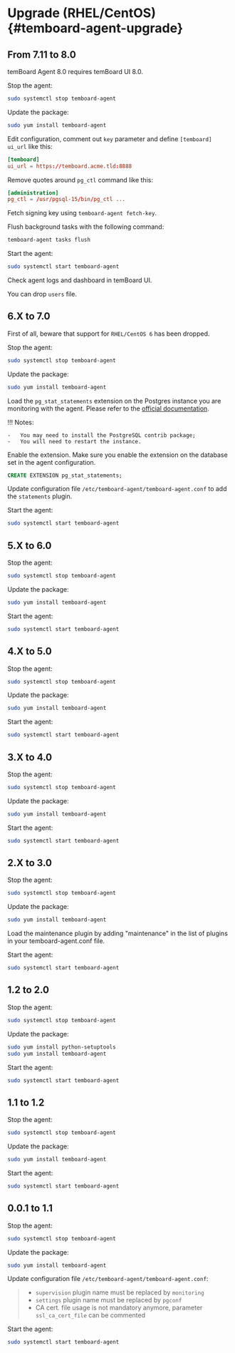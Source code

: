 # Upgrade (RHEL/CentOS) {#temboard-agent-upgrade}

## From 7.11 to 8.0

temBoard Agent 8.0 requires temBoard UI 8.0.

Stop the agent:

``` bash
sudo systemctl stop temboard-agent
```

Update the package:

``` bash
sudo yum install temboard-agent
```

Edit configuration, comment out `key` parameter and define `[temboard] ui_url`
like this:

``` conf
[temboard]
ui_url = https://temboard.acme.tld:8888
```

Remove quotes around `pg_ctl` command like this:
``` conf
[administration]
pg_ctl = /usr/pgsql-15/bin/pg_ctl ...
```

Fetch signing key using `temboard-agent fetch-key`.

Flush background tasks with the following command:

``` bash
temboard-agent tasks flush
```

Start the agent:

``` bash
sudo systemctl start temboard-agent
```

Check agent logs and dashboard in temBoard UI.

You can drop `users` file.


## 6.X to 7.0

First of all, beware that support for `RHEL/CentOS 6` has been dropped.

Stop the agent:

``` bash
sudo systemctl stop temboard-agent
```

Update the package:

``` bash
sudo yum install temboard-agent
```

Load the `pg_stat_statements` extension on the Postgres instance you are
monitoring with the agent. Please refer to the [official
documentation](https://www.postgresql.org/docs/current/pgstatstatements.html).

!!! Notes:

    -   You may need to install the PostgreSQL contrib package;
    -   You will need to restart the instance.

Enable the extension. Make sure you enable the extension on the database
set in the agent configuration.

``` SQL
CREATE EXTENSION pg_stat_statements;
```

Update configuration file `/etc/temboard-agent/temboard-agent.conf` to
add the `statements` plugin.

Start the agent:

``` bash
sudo systemctl start temboard-agent
```

## 5.X to 6.0

Stop the agent:

``` bash
sudo systemctl stop temboard-agent
```

Update the package:

``` bash
sudo yum install temboard-agent
```

Start the agent:

``` bash
sudo systemctl start temboard-agent
```

## 4.X to 5.0

Stop the agent:

``` bash
sudo systemctl stop temboard-agent
```

Update the package:

``` bash
sudo yum install temboard-agent
```

Start the agent:

``` bash
sudo systemctl start temboard-agent
```

## 3.X to 4.0

Stop the agent:

``` bash
sudo systemctl stop temboard-agent
```

Update the package:

``` bash
sudo yum install temboard-agent
```

Start the agent:

``` bash
sudo systemctl start temboard-agent
```

## 2.X to 3.0

Stop the agent:

``` bash
sudo systemctl stop temboard-agent
```

Update the package:

``` bash
sudo yum install temboard-agent
```

Load the maintenance plugin by adding \"maintenance\" in the list of
plugins in your temboard-agent.conf file.

Start the agent:

``` bash
sudo systemctl start temboard-agent
```

## 1.2 to 2.0

Stop the agent:

``` bash
sudo systemctl stop temboard-agent
```

Update the package:

``` bash
sudo yum install python-setuptools
sudo yum install temboard-agent
```

Start the agent:

``` bash
sudo systemctl start temboard-agent
```

## 1.1 to 1.2

Stop the agent:

``` bash
sudo systemctl stop temboard-agent
```

Update the package:

``` bash
sudo yum install temboard-agent
```

Start the agent:

``` bash
sudo systemctl start temboard-agent
```

## 0.0.1 to 1.1

Stop the agent:

``` bash
sudo systemctl stop temboard-agent
```

Update the package:

``` bash
sudo yum install temboard-agent
```

Update configuration file `/etc/temboard-agent/temboard-agent.conf`:

> -   `supervision` plugin name must be replaced by `monitoring`
> -   `settings` plugin name must be replaced by `pgconf`
> -   CA cert. file usage is not mandatory anymore, parameter
>     `ssl_ca_cert_file` can be commented

Start the agent:

``` bash
sudo systemctl start temboard-agent
```
